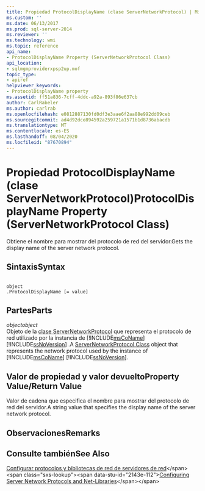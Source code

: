 ```yaml
---
title: Propiedad ProtocolDisplayName (clase ServerNetworkProtocol) | Microsoft Docs
ms.custom: ''
ms.date: 06/13/2017
ms.prod: sql-server-2014
ms.reviewer: ''
ms.technology: wmi
ms.topic: reference
api_name:
- ProtocolDisplayName Property (ServerNetworkProtocol Class)
api_location:
- sqlmgmproviderxpsp2up.mof
topic_type:
- apiref
helpviewer_keywords:
- ProtocolDisplayName property
ms.assetid: ff51a836-7cff-4ddc-a92a-893f86e637cb
author: CarlRabeler
ms.author: carlrab
ms.openlocfilehash: e0812887130fd0df3e3aae6f2aa88e992dd09ceb
ms.sourcegitcommit: ad4d92dce894592a259721a1571b1d8736abacdb
ms.translationtype: MT
ms.contentlocale: es-ES
ms.lasthandoff: 08/04/2020
ms.locfileid: "87670894"
---
```

# <a name="protocoldisplayname-property-servernetworkprotocol-class"></a><span data-ttu-id="2143e-102">Propiedad ProtocolDisplayName (clase ServerNetworkProtocol)</span><span class="sxs-lookup"><span data-stu-id="2143e-102">ProtocolDisplayName Property (ServerNetworkProtocol Class)</span></span>
  <span data-ttu-id="2143e-103">Obtiene el nombre para mostrar del protocolo de red del servidor.</span><span class="sxs-lookup"><span data-stu-id="2143e-103">Gets the display name of the server network protocol.</span></span>  
  
## <a name="syntax"></a><span data-ttu-id="2143e-104">Sintaxis</span><span class="sxs-lookup"><span data-stu-id="2143e-104">Syntax</span></span>  
  
```  
  
object  
.ProtocolDisplayName [= value]  
```  
  
## <a name="parts"></a><span data-ttu-id="2143e-105">Partes</span><span class="sxs-lookup"><span data-stu-id="2143e-105">Parts</span></span>  
 <span data-ttu-id="2143e-106">*object*</span><span class="sxs-lookup"><span data-stu-id="2143e-106">*object*</span></span>  
 <span data-ttu-id="2143e-107">Objeto de la [clase ServerNetworkProtocol](servernetworkprotocol-class.md) que representa el protocolo de red utilizado por la instancia de [!INCLUDE[msCoName](../../../includes/msconame-md.md)] [!INCLUDE[ssNoVersion](../../../includes/ssnoversion-md.md)] .</span><span class="sxs-lookup"><span data-stu-id="2143e-107">A [ServerNetworkProtocol Class](servernetworkprotocol-class.md) object that represents the network protocol used by the instance of [!INCLUDE[msCoName](../../../includes/msconame-md.md)] [!INCLUDE[ssNoVersion](../../../includes/ssnoversion-md.md)].</span></span>  
  
## <a name="property-valuereturn-value"></a><span data-ttu-id="2143e-108">Valor de propiedad y valor devuelto</span><span class="sxs-lookup"><span data-stu-id="2143e-108">Property Value/Return Value</span></span>  
 <span data-ttu-id="2143e-109">Valor de cadena que especifica el nombre para mostrar del protocolo de red del servidor.</span><span class="sxs-lookup"><span data-stu-id="2143e-109">A string value that specifies the display name of the server network protocol.</span></span>  
  
## <a name="remarks"></a><span data-ttu-id="2143e-110">Observaciones</span><span class="sxs-lookup"><span data-stu-id="2143e-110">Remarks</span></span>  
  
## <a name="see-also"></a><span data-ttu-id="2143e-111">Consulte también</span><span class="sxs-lookup"><span data-stu-id="2143e-111">See Also</span></span>  
 <span data-ttu-id="2143e-112">[Configurar protocolos y bibliotecas de red de servidores de red](https://msdn.microsoft.com/library/ms177485\(v=sql.100\).aspx)</span><span class="sxs-lookup"><span data-stu-id="2143e-112">[Configuring Server Network Protocols and Net-Libraries](https://msdn.microsoft.com/library/ms177485\(v=sql.100\).aspx)</span></span>  
  
  
